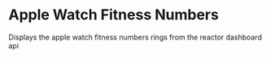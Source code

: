 <!-- This README file is going to be the one displayed on the Grafana.com website for your plugin -->

# Apple Watch Fitness Numbers

Displays the apple watch fitness numbers rings from the reactor dashboard api
